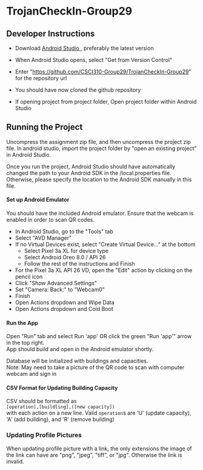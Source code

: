 # TrojanCheckIn-Group29

## Developer Instructions

- Download <a href="https://developer.android.com/studio/?gclid=Cj0KCQiAnKeCBhDPARIsAFDTLTLScJATfFQhJU4dNikkfslmc_vpWlRZhtPw5z2m3grUkGY1-KqTvEMaAkuKEALw_wcB&gclsrc=aw.ds"> Android Studio </a>, preferably the latest version
- When Android Studio opens, select "Get from Version Control"
- Enter "https://github.com/CSCI310-Group29/TrojanCheckIn-Group29" for the repository url
- You should have now cloned the github repository

- If opening project from project folder, Open project folder within Android Studio


## Running the Project

Uncompress the assignment zip file, and then uncompress the project zip file. In android studio, import the project folder by "open an existing project" in Android Studio.

Once you run the project, Android Studio should have automatically changed the path to your Android SDK in the <root>/local.properties file. Otherwise, please specify the location to the Android SDK manually in this file.


#### Set up Android Emulator
You should have the included Android emulator. Ensure that the webcam is enabled in order to scan QR codes.
- In Android Studio, go to the "Tools" tab
- Select "AVD Manager"
- If no Virtual Devices exist, select "Create Virtual Device..." at the bottom
    - Select Pixel 3a XL for device type
    - Select Android Oreo 8.0 / API 26 
    - Follow the rest of the instructions and Finish
- For the Pixel 3a XL API 26 VD, open the "Edit" action by clicking on the pencil icon
- Click "Show Advanced Settings" 
- Set "Camera: Back:" to "Webcam0"
- Finish 
- Open Actions dropdown and Wipe Data
- Open Actions dropdown and Cold Boot

#### Run the App
Open "Run" tab and select Run 'app' OR click the green "Run 'app'" arrow in the top right.   
App should build and open in the Android emulator shortly.    

Database will be initialized with buildings and capacities.  
Note: May need to take a picture of the QR code to scan with computer webcam and sign in
  
  
#### CSV Format for Updating Building Capacity
CSV should be formatted as  
```[operation],[buildling],([new capacity])```  
with each action on a new line. Valid ```operation```s are 'U' (update capacity), 'A' (add building), and 'R' (remove building)   

### Updating Profile Pictures
When updating profile picture with a link, the only extensions the image of the link can have are "png", "jpeg", "tiff", or "jpg".
Otherwise the link is invalid.
